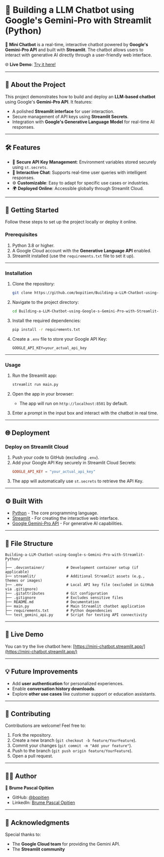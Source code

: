 


# 🌟 Building a LLM Chatbot using Google's Gemini-Pro with Streamlit (Python)

🚀 **Mini Chatbot** is a real-time, interactive chatbot powered by **Google's Gemini-Pro API** and built with **Streamlit**. The chatbot allows users to interact with generative AI directly through a user-friendly web interface.

🌐 **Live Demo**: [Try it here!](https://mini-chatbot.streamlit.app/)

---

## 📜 **About the Project**
This project demonstrates how to build and deploy an **LLM-based chatbot** using Google's **Gemini-Pro API**. It features:
- A polished **Streamlit interface** for user interaction.
- Secure management of API keys using **Streamlit Secrets**.
- Integration with **Google's Generative Language Model** for real-time AI responses.

---

## 🛠️ **Features**
- 🔑 **Secure API Key Management**: Environment variables stored securely using `st.secrets`.
- 💬 **Interactive Chat**: Supports real-time user queries with intelligent responses.
- ⚙️ **Customizable**: Easy to adapt for specific use cases or industries.
- 🌍 **Deployed Online**: Accessible globally through Streamlit Cloud.

---


## 🚀 **Getting Started**
Follow these steps to set up the project locally or deploy it online.

### **Prerequisites**
1. Python 3.8 or higher.
2. A Google Cloud account with the **Generative Language API** enabled.
3. Streamlit installed (use the `requirements.txt` file to set it up).

---

### **Installation**
1. Clone the repository:
   ```bash
   git clone https://github.com/bopitien/Building-a-LLM-Chatbot-using-Google-s-Gemini-Pro-with-Streamlit-Python.git
   ```
2. Navigate to the project directory:
   ```bash
   cd Building-a-LLM-Chatbot-using-Google-s-Gemini-Pro-with-Streamlit-Python
   ```
3. Install the required dependencies:
   ```bash
   pip install -r requirements.txt
   ```

4. Create a `.env` file to store your Google API Key:
   ```plaintext
   GOOGLE_API_KEY=your_actual_api_key
   ```

---

### **Usage**
1. Run the Streamlit app:
   ```bash
   streamlit run main.py
   ```

2. Open the app in your browser:
   - The app will run on `http://localhost:8501` by default.

3. Enter a prompt in the input box and interact with the chatbot in real time.

---

## 🌐 **Deployment**
### **Deploy on Streamlit Cloud**
1. Push your code to GitHub (excluding `.env`).
2. Add your Google API Key securely in Streamlit Cloud Secrets:
   ```toml
   GOOGLE_API_KEY = "your_actual_api_key"
   ```
3. The app will automatically use `st.secrets` to retrieve the API Key.

---

## ⚙️ **Built With**
- [Python](https://www.python.org/) - The core programming language.
- [Streamlit](https://streamlit.io/) - For creating the interactive web interface.
- [Google Gemini-Pro API](https://cloud.google.com/) - For generative AI capabilities.

---

## 📂 **File Structure**
```plaintext
Building-a-LLM-Chatbot-using-Google-s-Gemini-Pro-with-Streamlit-Python/
│
├── .devcontainer/          # Development container setup (if applicable)
├── streamlit/              # Additional Streamlit assets (e.g., themes or images)
├── .env                    # Local API key file (excluded in GitHub via .gitignore)
├── .gitattributes          # Git configuration
├── .gitignore              # Excludes sensitive files
├── README.md               # Documentation
├── main.py                 # Main Streamlit chatbot application
├── requirements.txt        # Python dependencies
└── test_gemini_api.py      # Script for testing API connectivity
```

---

## 🌟 **Live Demo**
You can try the live chatbot here:
[https://mini-chatbot.streamlit.app/](https://mini-chatbot.streamlit.app/)

---

## 💡 **Future Improvements**
- Add **user authentication** for personalized experiences.
- Enable **conversation history downloads**.
- Explore **other use cases** like customer support or education assistants.

---

## 🤝 **Contributing**
Contributions are welcome! Feel free to:
1. Fork the repository.
2. Create a new branch (`git checkout -b feature/YourFeature`).
3. Commit your changes (`git commit -m "Add your feature"`).
4. Push to the branch (`git push origin feature/YourFeature`).
5. Open a pull request.

---

## 🧑‍💻 **Author**
👤 **Brume Pascal Opitien**

- GitHub: [@bopitien](https://github.com/bopitien)
- LinkedIn: [Brume Pascal Opitien](https://www.linkedin.com/in/brumetheanalyst)

---

## 🌟 **Acknowledgments**
Special thanks to:
- The **Google Cloud team** for providing the Gemini API.
- The **Streamlit community**

